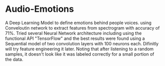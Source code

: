 # Audio-Emotions
A Deep Learning Model to define emotions behind people voices. using Conveloutin network to extract features from spectrogram with accuracy of 71%.
Tried several Neural Network architecture including using the functional API "TensorFlow" and the best results were found using a Sequential model of two convolution layers with 100 neurons each.
Difinitly will try feature engineering it later.
Noting that after listening to a random samples, it doesn't look like it was labeled correctly for a small portion of the data.

